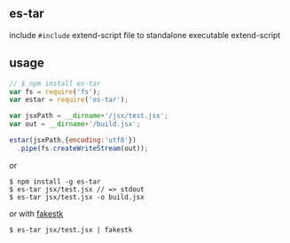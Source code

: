 ## es-tar

include `#include` extend-script file to standalone executable extend-script

## usage

```js
// $ npm install es-tar
var fs = require('fs');
var estar = require('es-tar');

var jsxPath = __dirname+'/jsx/test.jsx';
var out = __dirname+'/build.jsx';

estar(jsxPath,{encoding:'utf8'})
  .pipe(fs.createWriteStream(out));
```

or

    $ npm install -g es-tar
    $ es-tar jsx/test.jsx // => stdout
    $ es-tar jsx/test.jsx -o build.jsx

or with [fakestk](https://www.npmjs.org/package/fakestk)

    $ es-tar jsx/test.jsx | fakestk


